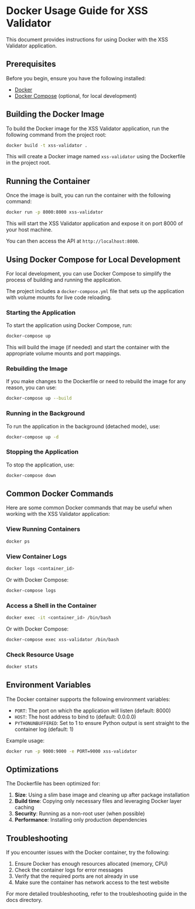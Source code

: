 # Docker Usage Guide for XSS Validator

This document provides instructions for using Docker with the XSS Validator application.

## Prerequisites

Before you begin, ensure you have the following installed:

- [Docker](https://docs.docker.com/get-docker/)
- [Docker Compose](https://docs.docker.com/compose/install/) (optional, for local development)

## Building the Docker Image

To build the Docker image for the XSS Validator application, run the following command from the project root:

```bash
docker build -t xss-validator .
```

This will create a Docker image named `xss-validator` using the Dockerfile in the project root.

## Running the Container

Once the image is built, you can run the container with the following command:

```bash
docker run -p 8000:8000 xss-validator
```

This will start the XSS Validator application and expose it on port 8000 of your host machine.

You can then access the API at `http://localhost:8000`.

## Using Docker Compose for Local Development

For local development, you can use Docker Compose to simplify the process of building and running the application.

The project includes a `docker-compose.yml` file that sets up the application with volume mounts for live code reloading.

### Starting the Application

To start the application using Docker Compose, run:

```bash
docker-compose up
```

This will build the image (if needed) and start the container with the appropriate volume mounts and port mappings.

### Rebuilding the Image

If you make changes to the Dockerfile or need to rebuild the image for any reason, you can use:

```bash
docker-compose up --build
```

### Running in the Background

To run the application in the background (detached mode), use:

```bash
docker-compose up -d
```

### Stopping the Application

To stop the application, use:

```bash
docker-compose down
```

## Common Docker Commands

Here are some common Docker commands that may be useful when working with the XSS Validator application:

### View Running Containers

```bash
docker ps
```

### View Container Logs

```bash
docker logs <container_id>
```

Or with Docker Compose:

```bash
docker-compose logs
```

### Access a Shell in the Container

```bash
docker exec -it <container_id> /bin/bash
```

Or with Docker Compose:

```bash
docker-compose exec xss-validator /bin/bash
```

### Check Resource Usage

```bash
docker stats
```

## Environment Variables

The Docker container supports the following environment variables:

- `PORT`: The port on which the application will listen (default: 8000)
- `HOST`: The host address to bind to (default: 0.0.0.0)
- `PYTHONUNBUFFERED`: Set to 1 to ensure Python output is sent straight to the container log (default: 1)

Example usage:

```bash
docker run -p 9000:9000 -e PORT=9000 xss-validator
```

## Optimizations

The Dockerfile has been optimized for:

1. **Size**: Using a slim base image and cleaning up after package installation
2. **Build time**: Copying only necessary files and leveraging Docker layer caching
3. **Security**: Running as a non-root user (when possible)
4. **Performance**: Installing only production dependencies

## Troubleshooting

If you encounter issues with the Docker container, try the following:

1. Ensure Docker has enough resources allocated (memory, CPU)
2. Check the container logs for error messages
3. Verify that the required ports are not already in use
4. Make sure the container has network access to the test website

For more detailed troubleshooting, refer to the troubleshooting guide in the docs directory.